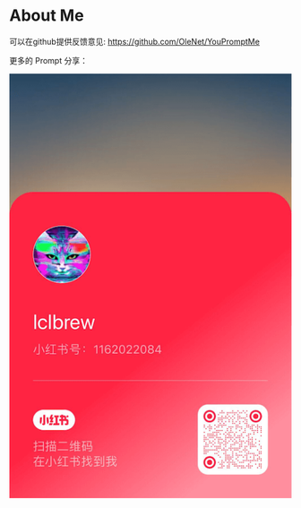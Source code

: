 About Me
============

可以在github提供反馈意见: https://github.com/OleNet/YouPromptMe

更多的 Prompt 分享：

![contact](./contact.png)
